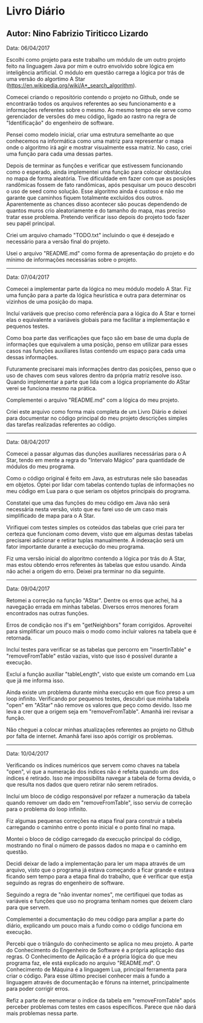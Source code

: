 # Livro Diário
## Autor: Nino Fabrizio Tiriticco Lizardo



Data: 06/04/2017

Escolhi como projeto para este trabalho um módulo de um outro projeto feito na linguagem Java por mim e outro envolvido sobre lógica em inteligência artificial. O módulo em questão carrega a lógica por trás de uma versão do algortimo A Star (https://en.wikipedia.org/wiki/A*_search_algorithm).

Comecei criando o repositório contendo o projeto no Github, onde se encontrarão todos os arquivos referentes ao seu funcionamento e a informações referentes sobre o mesmo. Ao mesmo tempo ele serve como gerenciador de versões do meu código, ligado ao rastro na regra de "Identificação" do engenheiro de software.

Pensei como modelo inicial, criar uma estrutura semelhante ao que conhecemos na informática como uma matriz para representar o mapa onde o algoritmo irá agir e mostrar visualmente essa matriz. No caso, criei uma função para cada uma dessas partes.

Depois de terminar as funções e verificar que estivessem funcionando como o esperado, ainda implementei uma função para colocar obstáculos no mapa de forma aleatória. Tive dificuldade em fazer com que as posições randômicas fossem de fato randômicas, após pesquisar um pouco descobri o uso de seed como solução. Esse algoritmo ainda é custoso e não me garante que caminhos fiquem totalmente excluídos dos outros. Aparentemente as chances disso acontecer são poucas dependendo de quantos muros crio aleatoriamente e do tamanho do mapa, mas preciso tratar esse problema. Pretendo verificar isso depois do projeto todo fazer seu papél principal.

Criei um arquivo chamado "TODO.txt" incluindo o que é desejado e necessário para a versão final do projeto.

Usei o arquivo "README.md" como forma de apresentação do projeto e do mínimo de informações necessárias sobre o projeto.

-----------------------------------------

Data: 07/04/2017

Comecei a implementar parte da lógica no meu módulo modelo A Star. Fiz uma função para a parte da lógica heurística e outra para determinar os vizinhos de uma posição do mapa.

Incluí variáveis que preciso como referência para a lógica do A Star e tornei elas o equivalente a variáveis globais para me facilitar a implementação e pequenos testes.

Como boa parte das verificações que faço são em base de uma dupla de informações que equivalem a uma posição, penso em utilizar para esses casos nas funções auxiliares listas contendo um espaço para cada uma dessas informações.

Futuramente precisarei mais informações dentro das posições, penso que o uso de chaves com seus valores dentro da própria matriz resolve isso. Quando implementar a parte que lida com a lógica propriamente do AStar verei se funciona mesmo na prática.

Complementei o arquivo "README.md" com a lógica do meu projeto.

Criei este arquivo como forma mais completa de um Livro Diário e deixei para documentar no código principal do meu projeto descrições simples das tarefas realizadas referentes ao código.

-----------------------------------------

Data: 08/04/2017

Comecei a passar algumas das dunções auxiliares necessárias para o A Star, tendo em mente a regra do "Intervalo Mágico" para quantidade de módulos do meu programa.

Como o código original é feito em Java, as estruturas nele são baseadas em objetos. Optei por lidar com tabelas contendo tuplas de informações no meu código em Lua para o que seriam os objetos principais do programa.

Constatei que uma das funções do meu código em Java não será necessária nesta versão, visto que eu farei uso de um caso mais simplificado de mapa para o A Star.

Virifiquei com testes simples os coteúdos das tabelas que criei para ter certeza que funcionam como devem, visto que em algumas destas tabelas precisarei adicionar e retirar tuplas manualmente. A indexação será um fator importante durante a execução do meu programa.

Fiz uma versão inicial do algoritmo contendo a lógica por trás do A Star, mas estou obtendo erros referentes às tabelas que estou usando. Ainda não achei a origem do erro. Deixei pra terminar no dia seguinte.

-----------------------------------------

Data: 09/04/2017

Retomei a correção na função "AStar". Dentre os erros que achei, há a navegação errada em minhas tabelas. Diversos erros menores foram encontrados nas outras funções.

Erros de condição nos if's em "getNeighbors" foram corrigidos. Aproveitei para simplificar um pouco mais o modo como incluir valores na tabela que é retornada.

Incluí testes para verificar se as tabelas que percorro em "insertInTable" e "removeFromTable" estão vazias, visto que isso é possível durante a execução.

Excluí a função auxiliar "tableLength", visto que existe um comando em Lua que já me informa isso.

Ainda existe um problema durante minha execução em que fico preso a um loop infinito. Verificando por pequenos testes, descubri que minha tabela "open" em "AStar" não remove os valores que peço como devido. Isso me leva a crer que a origem seja em "removeFromTable". Amanhã irei revisar a função.

Não cheguei a colocar minhas atualizações referentes ao projeto no Github por falta de internet. Amanhã farei isso após corrigir os problemas.

-----------------------------------------

Data: 10/04/2017

Verificando os índices numéricos que servem como chaves na tabela "open", vi que a numeração dos índices não é refeita quando um dos índices é retirado. Isso me impossibilita navegar a tabela de forma devida, o que resulta nos dados que quero retirar não serem retirados.

Incluí um bloco de código responsável por refazer a numeração da tabela quando remover um dado em "removeFromTable", isso serviu de correção para o problema do loop infinito.

Fiz algumas pequenas correções na etapa final para construir a tabela carregando o caminho entre o ponto inicial e o ponto final no mapa.

Montei o bloco de código carregado da execução principal do código, mostrando no final o número de passos dados no mapa e o caminho em questão.

Decidi deixar de lado a implementação para ler um mapa através de um arquivo, visto que o programa já estava começando a ficar grande e estava ficando sem tempo para a etapa final do trabalho, que é verificar que estja seguindo as regras do engenheiro de software.

Seguindo a regra de "não inventar nomes", me certifiquei que todas as variáveis e funções que uso no programa tenham nomes que deixem claro para que servem.

Complementei a documentação do meu código para ampliar a parte do diário, explicando um pouco mais a fundo como o código funciona em execução.

Percebi que o triângulo do conhecimento se aplica no meu projeto. A parte do Conhecimento do Engenheiro de Software é a própria aplicação das regras. O Conhecimento de Aplicação é a própria lógica do que meu programa faz, ele está explicado no arquivo "README.md". O Conhecimento de Máquina é a linguagem Lua, principal ferramenta para criar o código. Para esse último precisei conhecer mais a fundo a linguagem através de documentação e fóruns na internet, principalmente para poder corrigir erros.

Refiz a parte de reenumerar o índice da tabela em "removeFromTable" após perceber problemas com testes em casos específicos. Parece que não dará mais problemas nessa parte.